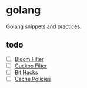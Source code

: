 # golang

Golang snippets and practices.

## todo

- [ ] [Bloom Filter](https://en.m.wikipedia.org/wiki/Bloom_filter)
- [ ] [Cuckoo Filter](https://en.wikipedia.org/wiki/Cuckoo_filter)
- [ ] [Bit Hacks](https://graphics.stanford.edu/~seander/bithacks.html)
- [ ] [Cache Policies](https://en.wikipedia.org/wiki/Cache_replacement_policies)